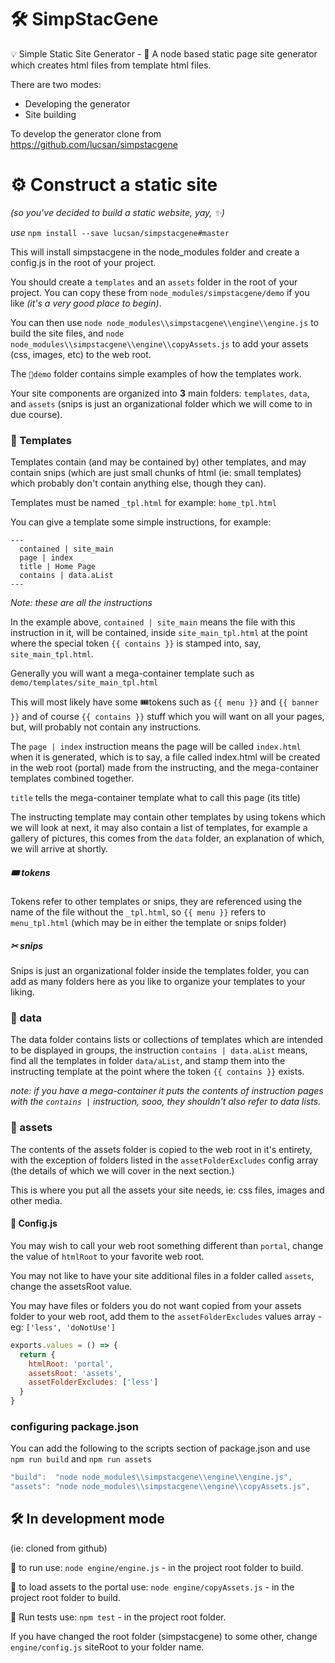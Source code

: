 # 🛠 SimpStacGene

💡 Simple Static Site Generator - 💎 A node based static page site generator which creates html files from template html files.

There are two modes:
  - Developing the generator
  - Site building

To develop the generator clone from https://github.com/lucsan/simpstacgene

# ⚙ Construct a static site

_(so you've decided to build a static website, yay, ✨)_

_use_ `npm install --save lucsan/simpstacgene#master`

This will install simpstacgene in the node_modules folder and create a config.js in the root of your project.

You should create a `templates` and an `assets` folder in the root of your project. You can copy these from `node_modules/simpstacgene/demo` if you like _(it's a very good place to begin)_.

You can then use `node node_modules\\simpstacgene\\engine\\engine.js` to build the site files, and `node node_modules\\simpstacgene\\engine\\copyAssets.js` to add your assets (css, images, etc) to the web root.

The `📂demo` folder contains simple examples of how the templates work.

Your site components are organized into __3__ main folders: `templates`, `data`, and `assets` (snips is just an organizational folder which we will come to in due course).

### 🧬 Templates

Templates contain (and may be contained by) other templates, and may contain snips (which are just small chunks of html (ie: small templates) which probably don't contain anything else, though they can).

Templates must be named `_tpl.html` for example: `home_tpl.html`

You can give a template some simple instructions, for example:


```
---
  contained | site_main
  page | index
  title | Home Page
  contains | data.aList
---
```
_Note: these are all the instructions_

In the example above, `contained | site_main` means the file with this instruction in it, will be contained, inside `site_main_tpl.html` at the point where the special token `{{ contains }}` is stamped into, say, `site_main_tpl.html`.

Generally you will want a mega-container template such as `demo/templates/site_main_tpl.html`

This will most likely have some 🎟tokens such as `{{ menu }}` and `{{ banner }}` and of course `{{ contains }}` stuff which you will want on all your pages, but, will probably not contain any instructions.

The `page | index` instruction means the page will be called `index.html` when it is generated, which is to say, a file called index.html will be created in the web root (portal) made from the instructing, and the mega-container templates combined together.

`title` tells the mega-container template what to call this page (its title)

The instructing template may contain other templates by using tokens which we will look at next, it may also contain a list of templates, for example a gallery of pictures, this comes from the `data` folder, an explanation of which, we will arrive at shortly.

##### 🎟 tokens

Tokens refer to other templates or snips, they are referenced using the name of the file without the `_tpl.html`, so `{{ menu }}` refers to `menu_tpl.html` (which may be in either the template or snips folder)

##### ✂ snips

Snips is just an organizational folder inside the templates folder, you can add as many folders here as you like to organize your templates to your liking.

### 🧺 data

The data folder contains lists or collections of templates which are intended to be displayed in groups, the instruction `contains | data.aList` means, find all the templates in folder `data/aList`, and  stamp them into the instructing template at the point where the token `{{ contains }}` exists.

_note: if you have a mega-container it puts the contents of instruction pages with the `contains |` instruction, sooo, they shouldn't also refer to data lists._

### 🎎 assets

The contents of the assets folder is copied to the web root in it's entirety, with the exception of folders listed in the `assetFolderExcludes` config array (the details of which we will cover in the next section.)

This is where you put all the assets your site needs, ie: css files, images and other media.

#### 📃 Config.js

You may wish to call your web root something different than `portal`, change the value of `htmlRoot` to your favorite web root.

You may not like to have your site additional files in a folder called `assets`, change the assetsRoot value.

You may have files or folders you do not want copied from your assets folder to your web root, add them to the `assetFolderExcludes` values array - eg: `['less', 'doNotUse']`
```javascript
exports.values = () => {
  return {
    htmlRoot: 'portal',
    assetsRoot: 'assets',
    assetFolderExcludes: ['less']
  }
}
```

### configuring package.json

You can add the following to the scripts section of package.json and use `npm run build` and `npm run assets`

```javascript
"build":  "node node_modules\\simpstacgene\\engine\\engine.js",
"assets": "node node_modules\\simpstacgene\\engine\\copyAssets.js",
```

## 🛠 In development mode
(ie: cloned from github)

🏃‍ to run use: `node engine/engine.js` - in the project root folder to build.

🏃‍ to load assets to the portal use: `node engine/copyAssets.js` - in the project root folder to build.

🏃‍ Run tests use: `npm test` - in the project root folder.

If you have changed the root folder (simpstacgene) to some other, change `engine/config.js` siteRoot to your folder name.
